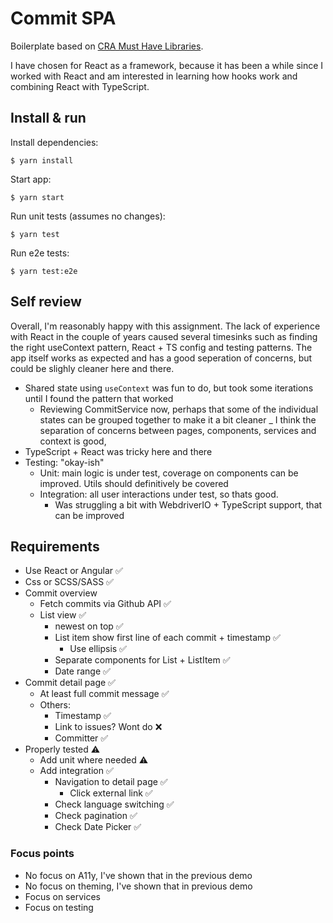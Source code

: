 # Commit SPA

Boilerplate based on [CRA Must Have Libraries](https://www.npmjs.com/package/cra-template-must-have-libraries).

I have chosen for React as a framework, because it has been a while since I worked with React and am interested in
learning how hooks work and combining React with TypeScript.

## Install & run

Install dependencies: 

`$ yarn install`

Start app:

`$ yarn start`

Run unit tests (assumes no changes):

`$ yarn test`

Run e2e tests: 

`$ yarn test:e2e`

## Self review

Overall, I'm reasonably happy with this assignment. The lack of experience with React in the couple of years caused several timesinks
such as finding the right useContext pattern, React + TS config and testing patterns. The app itself works as expected and has
a good seperation of concerns, but could be slighly cleaner here and there.

- Shared state using `useContext` was fun to do, but took some iterations until I found the pattern that worked
    - Reviewing CommitService now, perhaps that some of the individual states can be grouped together to make it a bit cleaner
_ I think the separation of concerns between pages, components, services and context is good,
- TypeScript + React was tricky here and there
- Testing: "okay-ish"
    - Unit: main logic is under test, coverage on components can be improved. Utils should definitively be covered
    - Integration: all user interactions under test, so thats good.
        - Was struggling a bit with WebdriverIO + TypeScript support, that can be improved

## Requirements

- Use React or Angular ✅
- Css or SCSS/SASS ✅
- Commit overview
    - Fetch commits via Github API ✅
    - List view ✅
        - newest on top ✅
        - List item show first line of each commit + timestamp ✅
            - Use ellipsis ✅
        - Separate components for List + ListItem ✅
        - Date range ✅
- Commit detail page ✅
    - At least full commit message ✅
    - Others:
        - Timestamp ✅
        - Link to issues? Wont do ❌
        - Committer ✅
- Properly tested ⚠️
    - Add unit where needed ⚠️
    - Add integration ✅
        - Navigation to detail page ✅
            - Click external link ✅
        - Check language switching ✅
        - Check pagination ✅
        - Check Date Picker ✅

### Focus points

- No focus on A11y, I've shown that in the previous demo
- No focus on theming, I've shown that in previous demo
- Focus on services
- Focus on testing
